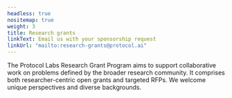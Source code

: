 ```yaml
---
headless: true
nositemap: true
weight: 3
title: Research grants
linkText: Email us with your sponsorship request
linkUrl: "mailto:research-grants@protocol.ai"
---
```


The Protocol Labs Research Grant Program aims to support collaborative work on problems defined by the broader research community. It comprises both researcher-centric open grants and targeted RFPs. We welcome unique perspectives and diverse backgrounds.
